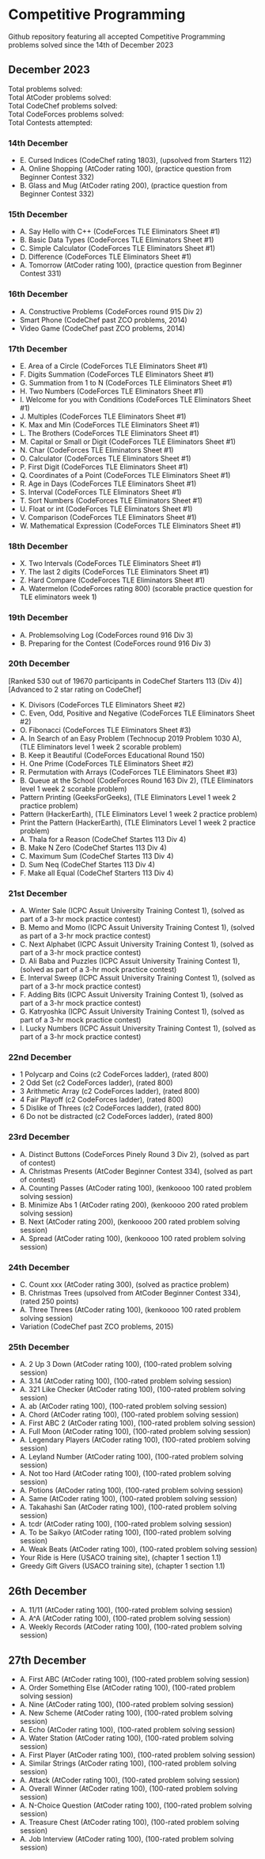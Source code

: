 # Competitive Programming
Github repository featuring all accepted Competitive Programming problems solved since the 14th of December 2023

## December 2023

Total problems solved: <br>
Total AtCoder problems solved: <br>
Total CodeChef problems solved: <br>
Total CodeForces problems solved: <br>
Total Contests attempted: <br>

### 14th December

* E. Cursed Indices (CodeChef rating 1803), (upsolved from Starters 112)
* A. Online Shopping (AtCoder rating 100), (practice question from Beginner Contest 332)
* B. Glass and Mug (AtCoder rating 200), (practice question from Beginner Contest 332)

### 15th December

* A. Say Hello with C++ (CodeForces TLE Eliminators Sheet #1)
* B. Basic Data Types (CodeForces TLE Eliminators Sheet #1)
* C. Simple Calculator (CodeForces TLE Eliminators Sheet #1)
* D. Difference (CodeForces TLE Eliminators Sheet #1)
* A. Tomorrow (AtCoder rating 100), (practice question from Beginner Contest 331)

### 16th December

* A. Constructive Problems (CodeForces round 915 Div 2)
* Smart Phone (CodeChef past ZCO problems, 2014)
* Video Game (CodeChef past ZCO problems, 2014)

### 17th December
* E. Area of a Circle (CodeForces TLE Eliminators Sheet #1)
* F. Digits Summation (CodeForces TLE Eliminators Sheet #1)
* G. Summation from 1 to N (CodeForces TLE Eliminators Sheet #1)
* H. Two Numbers (CodeForces TLE Eliminators Sheet #1)
* I. Welcome for you with Conditions (CodeForces TLE Eliminators Sheet #1)
* J. Multiples (CodeForces TLE Eliminators Sheet #1)
* K. Max and Min (CodeForces TLE Eliminators Sheet #1)
* L. The Brothers (CodeForces TLE Eliminators Sheet #1)
* M. Capital or Small or Digit (CodeForces TLE Eliminators Sheet #1)
* N. Char (CodeForces TLE Eliminators Sheet #1)
* O. Calculator (CodeForces TLE Eliminators Sheet #1)
* P. First Digit (CodeForces TLE Eliminators Sheet #1)
* Q. Coordinates of a Point (CodeForces TLE Eliminators Sheet #1)
* R. Age in Days (CodeForces TLE Eliminators Sheet #1)
* S. Interval (CodeForces TLE Eliminators Sheet #1)
* T. Sort Numbers (CodeForces TLE Eliminators Sheet #1)
* U. Float or int (CodeForces TLE Eliminators Sheet #1)
* V. Comparison (CodeForces TLE Eliminators Sheet #1)
* W. Mathematical Expression (CodeForces TLE Eliminators Sheet #1)

### 18th December

* X. Two Intervals (CodeForces TLE Eliminators Sheet #1)
* Y. The last 2 digits (CodeForces TLE Eliminators Sheet #1)
* Z. Hard Compare (CodeForces TLE Eliminators Sheet #1)
* A. Watermelon (CodeForces rating 800) (scorable practice question for TLE eliminators week 1)


### 19th December

* A. Problemsolving Log (CodeForces round 916 Div 3)
* B. Preparing for the Contest (CodeForces round 916 Div 3)

### 20th December

[Ranked 530 out of 19670 participants in CodeChef Starters 113 (Div 4)]<br>
[Advanced to 2 star rating on CodeChef]

* K. Divisors (CodeForces TLE Eliminators Sheet #2)
* C. Even, Odd, Positive and Negative (CodeForces TLE Eliminators Sheet #2)
* O. Fibonacci (CodeForces TLE Eliminators Sheet #3)
* A. In Search of an Easy Problem (Technocup 2019 Problem 1030 A), (TLE Eliminators level 1 week 2 scorable problem)
* B. Keep it Beautiful (CodeForces Educational Round 150)
* H. One Prime (CodeForces TLE Eliminators Sheet #2)
* R. Permutation with Arrays (CodeForces TLE Eliminators Sheet #3)
* B. Queue at the School (CodeForces Round 163 Div 2), (TLE Eliminators level 1 week 2 scorable problem)
* Pattern Printing (GeeksForGeeks), (TLE Eliminators Level 1 week 2 practice problem)
* Pattern (HackerEarth), (TLE Eliminators Level 1 week 2 practice problem)
* Print the Pattern (HackerEarth), (TLE Eliminators Level 1 week 2 practice problem)
* A. Thala for a Reason (CodeChef Startes 113 Div 4)
* B. Make N Zero (CodeChef Startes 113 Div 4)
* C. Maximum Sum (CodeChef Startes 113 Div 4)
* D. Sum Neq (CodeChef Startes 113 Div 4)
* F. Make all Equal (CodeChef Starters 113 Div 4)

### 21st December

* A. Winter Sale (ICPC Assuit University Training Contest 1), (solved as part of a 3-hr mock practice contest)
* B. Memo and Momo (ICPC Assuit University Training Contest 1), (solved as part of a 3-hr mock practice contest)
* C. Next Alphabet (ICPC Assuit University Training Contest 1), (solved as part of a 3-hr mock practice contest)
* D. Ali Baba and Puzzles (ICPC Assuit University Training Contest 1), (solved as part of a 3-hr mock practice contest)
* E. Interval Sweep (ICPC Assuit University Training Contest 1), (solved as part of a 3-hr mock practice contest)
* F. Adding Bits (ICPC Assuit University Training Contest 1), (solved as part of a 3-hr mock practice contest)
* G. Katryoshka (ICPC Assuit University Training Contest 1), (solved as part of a 3-hr mock practice contest)
* I. Lucky Numbers (ICPC Assuit University Training Contest 1), (solved as part of a 3-hr mock practice contest)

### 22nd December

* 1 Polycarp and Coins (c2 CodeForces ladder), (rated 800)
* 2 Odd Set (c2 CodeForces ladder), (rated 800)
* 3 Arithmetic Array (c2 CodeForces ladder), (rated 800)
* 4 Fair Playoff (c2 CodeForces ladder), (rated 800)
* 5 Dislike of Threes (c2 CodeForces ladder), (rated 800)
* 6 Do not be distracted (c2 CodeForces ladder), (rated 800)

### 23rd December

* A. Distinct Buttons (CodeForces Pinely Round 3 Div 2), (solved as part of contest)
* A. Christmas Presents (AtCoder Beginner Contest 334), (solved as part of contest)
* A. Counting Passes (AtCoder rating 100), (kenkoooo 100 rated problem solving session)
* B. Minimize Abs 1 (AtCoder rating 200), (kenkoooo 200 rated problem solving session)
* B. Next (AtCoder rating 200), (kenkoooo 200 rated problem solving session)
* A. Spread (AtCoder rating 100), (kenkoooo 100 rated problem solving session)

### 24th December

* C. Count xxx (AtCoder rating 300), (solved as practice problem)
* B. Christmas Trees (upsolved from AtCoder Beginner Contest 334), (rated 250 points)
* A. Three Threes (AtCoder rating 100), (kenkoooo 100 rated problem solving session)
* Variation (CodeChef past ZCO problems, 2015)

### 25th December

* A. 2 Up 3 Down (AtCoder rating 100), (100-rated problem solving session)
* A. 3.14 (AtCoder rating 100), (100-rated problem solving session)
* A. 321 Like Checker (AtCoder rating 100), (100-rated problem solving session)
* A. ab (AtCoder rating 100), (100-rated problem solving session)
* A. Chord (AtCoder rating 100), (100-rated problem solving session)
* A. First ABC 2 (AtCoder rating 100), (100-rated problem solving session)
* A. Full Moon (AtCoder rating 100), (100-rated problem solving session)
* A. Legendary Players (AtCoder rating 100), (100-rated problem solving session)
* A. Leyland Number (AtCoder rating 100), (100-rated problem solving session)
* A. Not too Hard (AtCoder rating 100), (100-rated problem solving session)
* A. Potions (AtCoder rating 100), (100-rated problem solving session)
* A. Same (AtCoder rating 100), (100-rated problem solving session)
* A. Takahashi San (AtCoder rating 100), (100-rated problem solving session)
* A. tcdr (AtCoder rating 100), (100-rated problem solving session)
* A. To be Saikyo (AtCoder rating 100), (100-rated problem solving session)
* A. Weak Beats (AtCoder rating 100), (100-rated problem solving session)
* Your Ride is Here (USACO training site), (chapter 1 section 1.1)
* Greedy Gift Givers (USACO training site), (chapter 1 section 1.1)

## 26th December
* A. 11/11 (AtCoder rating 100), (100-rated problem solving session)
* A. A^A (AtCoder rating 100), (100-rated problem solving session)
* A. Weekly Records (AtCoder rating 100), (100-rated problem solving session)


## 27th December
* A. First ABC (AtCoder rating 100), (100-rated problem solving session)
* A. Order Something Else (AtCoder rating 100), (100-rated problem solving session)
* A. Nine (AtCoder rating 100), (100-rated problem solving session)
* A. New Scheme (AtCoder rating 100), (100-rated problem solving session)
* A. Echo (AtCoder rating 100), (100-rated problem solving session)
* A. Water Station (AtCoder rating 100), (100-rated problem solving session)
* A. First Player (AtCoder rating 100), (100-rated problem solving session)
* A. Similar Strings (AtCoder rating 100), (100-rated problem solving session)
* A. Attack (AtCoder rating 100), (100-rated problem solving session)
* A. Overall Winner (AtCoder rating 100), (100-rated problem solving session)
* A. N-Choice Question (AtCoder rating 100), (100-rated problem solving session)
* A. Treasure Chest (AtCoder rating 100), (100-rated problem solving session)
* A. Job Interview (AtCoder rating 100), (100-rated problem solving session)